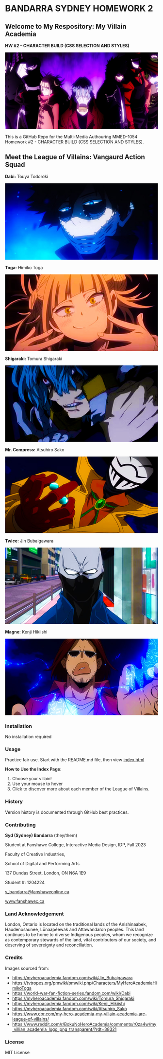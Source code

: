 # BANDARRA SYDNEY HOMEWORK 2
## Welcome to My Respository: My Villain Academia
 **HW #2 – CHARACTER BUILD (CSS SELECTION AND STYLES)**

![league_of_villains_banner](images/lov_BG_1200.jpg)

 This is a GitHub Repo for the Multi-Media Authouring MMED-1054 Homework #2 - CHARACTER BUILD (CSS SELECTION AND STYLES).

 ## Meet the League of Villains: Vangaurd Action Squad

 **Dabi:** Touya Todoroki

 ![dabi_banner](images/dabi.jpg)

**Toga:** Himiko Toga

 ![himiko_toga_banner](images/himiko_toga.jpg)

**Shigaraki:** Tomura Shigaraki

 ![tomura_shigaraki_banner](images/tomura_shigaraki.jpg)

**Mr. Compress:** Atsuhiro Sako

 ![mr_compress_banner](images/mr_compress.jpg)

**Twice:** Jin Bubaigawara

 ![twice_banner](images/twice.jpg)

**Magne:** Kenji Hikiishi

 ![magne_banner](images/magne.jpg)

 
### Installation
No installation required
### Usage
Practice fair use. Start with the README.md file, then view [index.html](index.html)

**How to Use the Index Page:**
1. Choose your villain!
2. Use your mouse to hover
3. Click to discover more about each member of the League of Villains.
### History
Version history is documented through GitHub best practices.
### Contributing
**Syd (Sydney) Bandarra** (they/them)

Student at Fanshawe College, Interactive Media Design, IDP, Fall 2023

Faculty of Creative Industries,

School of Digital and Performing Arts

137 Dundas Street, London, ON N6A 1E9

Student #: 1204224

s_bandarra@fanshaweonline.ca

www.fanshawec.ca 

### Land Acknowledgement 
London, Ontario is located on the traditional lands of the Anishinaabek, Haudenosaunee, Lūnaapéewak and Attawandaron peoples. This land continues to be home to diverse Indigenous peoples, whom we recognize as contemporary stewards of the land, vital contributors of our society, and deserving of sovereignty and reconciliation.

### Credits
Images sourced from:
- https://myheroacademia.fandom.com/wiki/Jin_Bubaigawara
- https://tvtropes.org/pmwiki/pmwiki.php/Characters/MyHeroAcademiaHimikoToga
- https://world-war-fan-fiction-series.fandom.com/wiki/Dabi
- https://myheroacademia.fandom.com/wiki/Tomura_Shigaraki
- https://myheroacademia.fandom.com/wiki/Kenji_Hikiishi
- https://myheroacademia.fandom.com/wiki/Atsuhiro_Sako
- https://www.cbr.com/my-hero-academia-my-villain-academia-arc-league-of-villains/
- https://www.reddit.com/r/BokuNoHeroAcademia/comments/r0za4w/my_villian_academia_logo_png_transparent/?rdt=38321

### License
MIT License